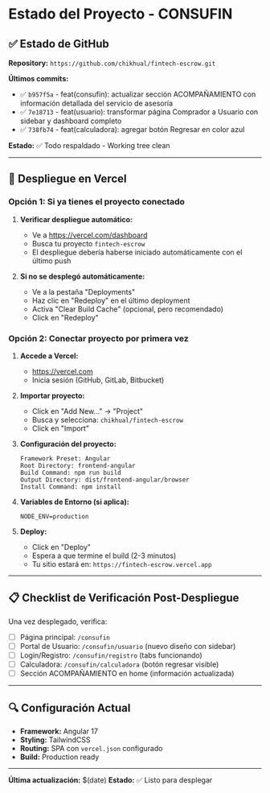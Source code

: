 # Estado del Proyecto - CONSUFIN

## ✅ Estado de GitHub

**Repository:** `https://github.com/chikhual/fintech-escrow.git`

**Últimos commits:**
- ✅ `b957f5a` - feat(consufin): actualizar sección ACOMPAÑAMIENTO con información detallada del servicio de asesoría
- ✅ `7e18713` - feat(usuario): transformar página Comprador a Usuario con sidebar y dashboard completo
- ✅ `738fb74` - feat(calculadora): agregar botón Regresar en color azul

**Estado:** ✅ Todo respaldado - Working tree clean

---

## 🚀 Despliegue en Vercel

### Opción 1: Si ya tienes el proyecto conectado

1. **Verificar despliegue automático:**
   - Ve a https://vercel.com/dashboard
   - Busca tu proyecto `fintech-escrow`
   - El despliegue debería haberse iniciado automáticamente con el último push

2. **Si no se desplegó automáticamente:**
   - Ve a la pestaña "Deployments"
   - Haz clic en "Redeploy" en el último deployment
   - Activa "Clear Build Cache" (opcional, pero recomendado)
   - Click en "Redeploy"

### Opción 2: Conectar proyecto por primera vez

1. **Accede a Vercel:**
   - https://vercel.com
   - Inicia sesión (GitHub, GitLab, Bitbucket)

2. **Importar proyecto:**
   - Click en "Add New..." → "Project"
   - Busca y selecciona: `chikhual/fintech-escrow`
   - Click en "Import"

3. **Configuración del proyecto:**
   ```
   Framework Preset: Angular
   Root Directory: frontend-angular
   Build Command: npm run build
   Output Directory: dist/frontend-angular/browser
   Install Command: npm install
   ```

4. **Variables de Entorno (si aplica):**
   ```
   NODE_ENV=production
   ```

5. **Deploy:**
   - Click en "Deploy"
   - Espera a que termine el build (2-3 minutos)
   - Tu sitio estará en: `https://fintech-escrow.vercel.app`

---

## 📋 Checklist de Verificación Post-Despliegue

Una vez desplegado, verifica:

- [ ] Página principal: `/consufin`
- [ ] Portal de Usuario: `/consufin/usuario` (nuevo diseño con sidebar)
- [ ] Login/Registro: `/consufin/registro` (tabs funcionando)
- [ ] Calculadora: `/consufin/calculadora` (botón regresar visible)
- [ ] Sección ACOMPAÑAMIENTO en home (información actualizada)

---

## 🔍 Configuración Actual

- **Framework:** Angular 17
- **Styling:** TailwindCSS
- **Routing:** SPA con `vercel.json` configurado
- **Build:** Production ready

---

**Última actualización:** $(date)
**Estado:** ✅ Listo para desplegar

